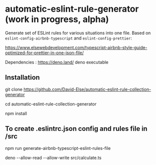 # automatic-eslint-rule-generator (work in progress, alpha)

Generate set of ESLint rules for various situations into one file. Based on `eslint-config-airbnb-typescript` and `eslint-config-prettier`:

https://www.elsewebdevelopment.com/typescript-airbnb-style-guide-optimized-for-prettier-in-one-json-file/

Dependencies : https://deno.land/ deno executable

## Installation

git clone https://github.com/David-Else/automatic-eslint-rule-collection-generator

cd automatic-eslint-rule-collection-generator

npm install

## To create .eslintrc.json config and rules file in /src

npm run generate-airbnb-typescript-eslint-rules-file

deno --allow-read --allow-write src/calculate.ts
